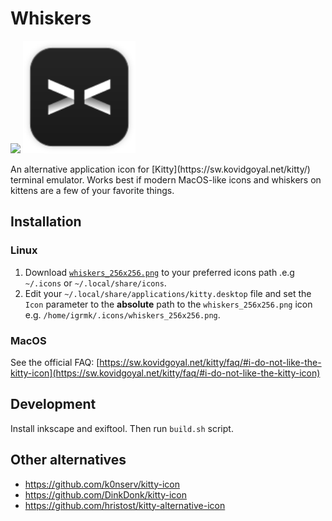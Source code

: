 # Whiskers

<p float="left">
    <img src="whiskers.svg" width="180">
    <img src="whiskers_outline.svg" width="180">
</p>
An alternative application icon for [Kitty](https://sw.kovidgoyal.net/kitty/) terminal emulator.
Works best if modern MacOS-like icons and whiskers on kittens are a few of your favorite things.

## Installation

### Linux

1. Download [`whiskers_256x256.png`](https://github.com/jaredmontoya/whiskers/raw/main/icons/whiskers_256x256.png) to your preferred icons path .e.g `~/.icons` or `~/.local/share/icons`.
2. Edit your `~/.local/share/applications/kitty.desktop` file and set the `Icon` parameter to the **absolute** path to the `whiskers_256x256.png` icon e.g. `/home/igrmk/.icons/whiskers_256x256.png`.

### MacOS

See the official FAQ: [https://sw.kovidgoyal.net/kitty/faq/#i-do-not-like-the-kitty-icon](https://sw.kovidgoyal.net/kitty/faq/#i-do-not-like-the-kitty-icon)

## Development

Install inkscape and exiftool. Then run `build.sh` script.

## Other alternatives

- https://github.com/k0nserv/kitty-icon
- https://github.com/DinkDonk/kitty-icon
- https://github.com/hristost/kitty-alternative-icon
